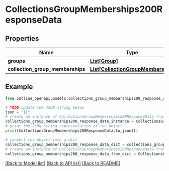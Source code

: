 # CollectionsGroupMemberships200ResponseData


## Properties

Name | Type | Description | Notes
------------ | ------------- | ------------- | -------------
**groups** | [**List[Group]**](Group.md) |  | [optional] 
**collection_group_memberships** | [**List[CollectionGroupMembership]**](CollectionGroupMembership.md) |  | [optional] 

## Example

```python
from outline_openapi.models.collections_group_memberships200_response_data import CollectionsGroupMemberships200ResponseData

# TODO update the JSON string below
json = "{}"
# create an instance of CollectionsGroupMemberships200ResponseData from a JSON string
collections_group_memberships200_response_data_instance = CollectionsGroupMemberships200ResponseData.from_json(json)
# print the JSON string representation of the object
print(CollectionsGroupMemberships200ResponseData.to_json())

# convert the object into a dict
collections_group_memberships200_response_data_dict = collections_group_memberships200_response_data_instance.to_dict()
# create an instance of CollectionsGroupMemberships200ResponseData from a dict
collections_group_memberships200_response_data_from_dict = CollectionsGroupMemberships200ResponseData.from_dict(collections_group_memberships200_response_data_dict)
```
[[Back to Model list]](../README.md#documentation-for-models) [[Back to API list]](../README.md#documentation-for-api-endpoints) [[Back to README]](../README.md)


